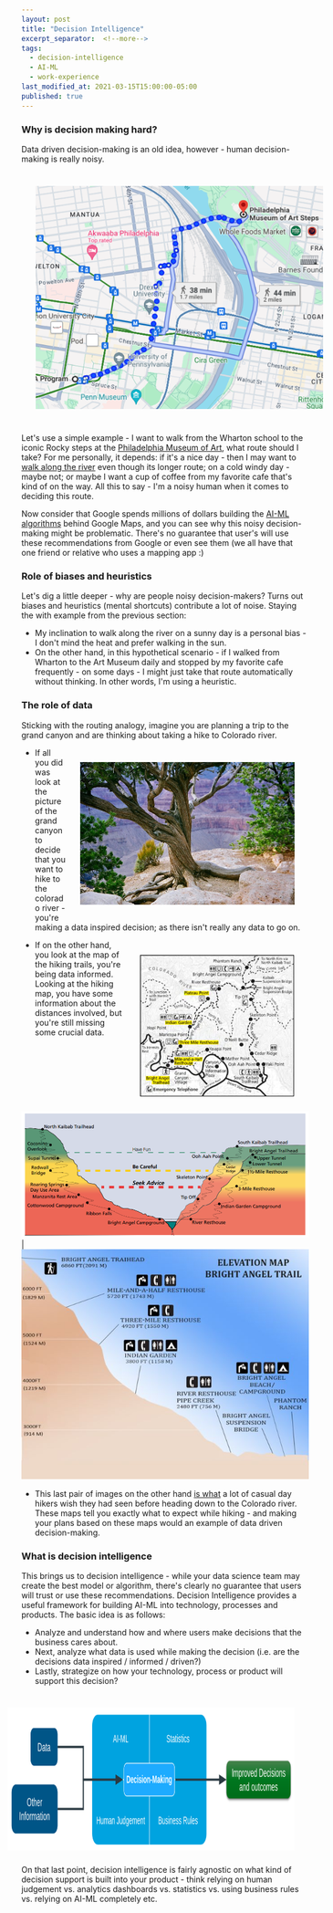 ```yaml
---
layout: post
title: "Decision Intelligence"
excerpt_separator:  <!--more-->
tags:
  - decision-intelligence
  - AI-ML
  - work-experience
last_modified_at: 2021-03-15T15:00:00-05:00
published: true
---
```


### Why is decision making hard?

Data driven decision-making is an old idea, however - human decision-making is really noisy.

<p>
    <img style="padding: 25px;" src="/assets/img/decision-intelligence-1.png">
</p>

<!--more-->

Let's use a simple example - I want to walk from the Wharton school to the iconic Rocky steps at the [Philadelphia Museum of Art](https://philamuseum.org/), what route should I take? For me personally, it depends: if it's a nice day - then I may want to [walk along the river](https://cloudfront-us-east-1.images.arcpublishing.com/pmn/4FC27YKIFBDTXOJOH2QKP6YGCE.jpg) even though its longer route; on a cold windy day - maybe not; or maybe I want a cup of coffee from my favorite cafe that's kind of on the way. All this to say - I'm a noisy human when it comes to deciding this route.

Now consider that Google spends millions of dollars building the [AI-ML algorithms](https://deepmind.com/blog/article/traffic-prediction-with-advanced-graph-neural-networks) behind Google Maps, and you can see why this noisy decision-making might be problematic. There's no guarantee that user's will use these recommendations from Google or even see them (we all have that one friend or relative who uses a mapping app :)

### Role of biases and heuristics

Let's dig a little deeper - why are people noisy decision-makers? Turns out biases and heuristics (mental shortcuts) contribute a lot of noise. Staying the with example from the previous section:

- My inclination to walk along the river on a sunny day is a personal bias - I don't mind the heat and prefer walking in the sun.
- On the other hand, in this hypothetical scenario - if I walked from Wharton to the Art Museum daily and stopped by my favorite cafe frequently - on some days - I might just take that route automatically without thinking. In other words, I'm using a heuristic. 

### The role of data

Sticking with the routing analogy, imagine you are planning a trip to the grand canyon and are thinking about taking a hike to Colorado river.

<img align="right" height="250" style="padding: 25px;" src="/assets/img/decision-intelligence-2.jpg">

- If all you did was look at the picture of the grand canyon to decide that you want to hike to the colorado river - you're making a data inspired decision; as there isn't really any data to go on.

<img align="right" height="250" style="padding: 25px;" src="/assets/img/decision-intelligence-3.jpg">

- If on the other hand, you look at the map of the hiking trails, you're being data informed. Looking at the hiking map, you have some information about the distances involved, but you're still missing some crucial data. 

![](/assets/img/decision-intelligence-4.png)  |  ![](/assets/img/decision-intelligence-5.jpg)

- This last pair of images on the other hand [is what](https://www.nps.gov/grca/planyourvisit/upload/intro-bc-hike.pdf) a lot of casual day hikers wish they had seen before heading down to the Colorado river. These maps tell you exactly what to expect while hiking - and making your plans based on these maps would an example of data driven decision-making.

### What is decision intelligence

This brings us to decision intelligence - while your data science team may create the best model or algorithm, there's clearly no guarantee that users will trust or use these recommendations. Decision Intelligence provides a useful framework for building AI-ML into technology, processes and products. The basic idea is as follows:

- Analyze and understand how and where users make decisions that the business cares about.
- Next, analyze what data is used while making the decision (i.e. are the decisions data inspired / informed / driven?)
- Lastly, strategize on how your technology, process or product will support this decision?

<img align="right" height="250" style="padding: 25px;" src="/assets/img/decision-intelligence-6.png">

On that last point, decision intelligence is fairly agnostic on what kind of decision support is built into your product - think relying on human judgement vs. analytics dashboards vs. statistics vs. using business rules vs. relying on AI-ML completely etc.